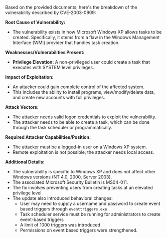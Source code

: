 Based on the provided documents, here's the breakdown of the vulnerability described by CVE-2003-0909:

**Root Cause of Vulnerability:**
- The vulnerability exists in how Microsoft Windows XP allows tasks to be created. Specifically, it stems from a flaw in the Windows Management Interface (WMI) provider that handles task creation.

**Weaknesses/Vulnerabilities Present:**
- **Privilege Elevation:** A non-privileged user could create a task that executes with SYSTEM level privileges.

**Impact of Exploitation:**
- An attacker could gain complete control of the affected system.
- This includes the ability to install programs, view/modify/delete data, and create new accounts with full privileges.

**Attack Vectors:**
- The attacker needs valid logon credentials to exploit the vulnerability.
- The attacker needs to be able to create a task, which can be done through the task scheduler or programmatically.

**Required Attacker Capabilities/Position:**
- The attacker must be a logged-in user on a Windows XP system.
- Remote exploitation is not possible; the attacker needs local access.

**Additional Details:**
- The vulnerability is specific to Windows XP and does not affect other Windows versions (NT 4.0, 2000, Server 2003).
- The associated Microsoft Security Bulletin is MS04-011.
- The fix involves preventing users from creating tasks at an elevated privilege level.
- The update also introduced behavioral changes:
  - User may need to supply a username and password to create event based triggers through `eventtriggers.exe`
  - Task scheduler service must be running for administrators to create event-based triggers
  - A limit of 1000 triggers was introduced
  - Permissions on event based triggers were strengthened.